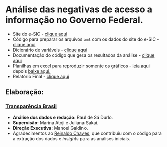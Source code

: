 # Análise das negativas de acesso a informação no Governo Federal.

* Site do e-SIC - [clique aqui](http://www.consultaesic.cgu.gov.br/busca/_layouts/15/DownloadPedidos/DownloadDados.aspx)
* Código para preparar os arquivos `xml` com os dados do site do e-SIC - [clique aqui](/code/download_dados_cgu.ipynb)
* Dicionário de variáveis - [clique aqui](http://www.consultaesic.cgu.gov.br/arquivosRelatorios/PedidosRespostas/Dicionario-Dados-Exportacao.txt)
* Documentação do código que gera os resultados da análise - [clique aqui](/report/relatorio_bases_cgu.md)
* Planilhas em excel para reproduzir somente os gráficos - [leia aqui](/data/leiame.md) depois [baixe aqui.](/data)
* Relatório Final - [clique aqui](https://github.com/rdurl0/negativas-acesso-informacao-Executivo-feredal/blob/master/report/An%C3%A1lise%20das%20negativas%20de%20acesso%20a%20informa%C3%A7%C3%A3o%20no%20Governo%20Federal.pdf)

## Elaboração:

### [Transparência Brasil](https://www.transparencia.org.br/)

* **Análise dos dados e redação:** Raul de Sá Durlo.
* **Supervisão:** Marina Atoji e Juliana Sakai.
* **Direção Executiva:** Manoel Galdino.
* Agradecimentos ao [Reinaldo Chaves](https://github.com/reichaves), que contribuiu com o código para a extração dos dados e *insights* para as análises iniciais.

